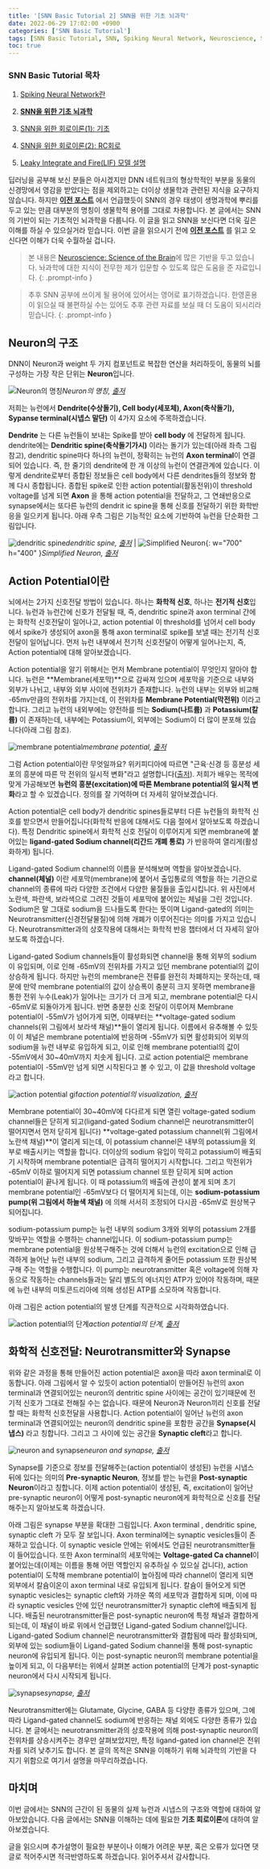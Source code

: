 ```yaml
---
title: '[SNN Basic Tutorial 2] SNN을 위한 기초 뇌과학'
date: 2022-06-29 17:02:00 +0900
categories: ['SNN Basic Tutorial']
tags: [SNN Basic Tutorial, SNN, Spiking Neural Network, Neuroscience, 뇌과학, 뉴런, 시넵스, 활동전위, action potential] # TAG names should always be lowercase
toc: true
---
```


### **SNN Basic Tutorial 목차**

1. [Spiking Neural Network란](https://jinprelude.github.io/posts/SNN-Basic-Tutorial-1-Spiking-Neural-Network%EB%9E%80/)

2. **[SNN을 위한 기초 뇌과학](https://jinprelude.github.io/posts/SNN-Basic-Tutorial-2-SNN%EC%9D%84-%EC%9C%84%ED%95%9C-%EA%B8%B0%EC%B4%88-%EB%87%8C%EA%B3%BC%ED%95%99/)**

3. [SNN을 위한 회로이론(1): 기초](https://jinprelude.github.io/posts/SNN-Basic-Tutorial-3-SNN%EC%9D%84-%EC%9C%84%ED%95%9C-%ED%9A%8C%EB%A1%9C%EC%9D%B4%EB%A1%A0(1)-%EA%B8%B0%EC%B4%88/)

4. [SNN을 위한 회로이론(2): RC회로](https://jinprelude.github.io/posts/SNN-Basic-Tutorial-4-SNN%EC%9D%84-%EC%9C%84%ED%95%9C-%ED%9A%8C%EB%A1%9C%EC%9D%B4%EB%A1%A0(2)-RC%ED%9A%8C%EB%A1%9C/)

5. [Leaky Integrate and Fire(LIF) 모델 설명](https://jinprelude.github.io/posts/SNN-Basic-Tutorial-5-Leaky-Integrate-and-Fire-%EB%AA%A8%EB%8D%B8-%EC%84%A4%EB%AA%85/)

딥러닝을 공부해 보신 분들은 아시겠지만 DNN 네트워크의 형상학적인 부분을 동물의 신경망에서 영감을 받았다는 점을 제외하고는 더이상 생물학과 관련된 지식을 요구하지 않습니다. 하지만 **[이전 포스트](https://jinprelude.github.io/posts/SNN-Basic-Tutorial-1-Spiking-Neural-Network%EB%9E%80//)** 에서 언급했듯이 SNN의 경우 태생이 생명과학에 뿌리를 두고 있는 만큼 대부분의 명칭이 생물학적 용어를 그대로 차용합니다. 본 글에서는 SNN의 기반이 되는 기초적인 뇌과학을 다룹니다. 이 글을 읽고 SNN을 보신다면 더욱 깊은 이해를 하실 수 있으실거라 믿습니다. 이번 글을 읽으시기 전에 **[이전 포스트](https://jinprelude.github.io/posts/SNN-Basic-Tutorial-1-Spiking-Neural-Network%EB%9E%80/)** 를 읽고 오신다면 이해가 더욱 수월하실 겁니다.

> 본 내용은 [Neuroscience: Science of the Brain](https://www.google.com/url?sa=t&rct=j&q=&esrc=s&source=web&cd=&cad=rja&uact=8&ved=2ahUKEwjL__-ossL4AhVmGKYKHXu5BEUQFnoECAMQAQ&url=https%3A%2F%2Fbrain.mcmaster.ca%2FBrainBee%2FNeuroscience.Science.of.the.Brain.pdf&usg=AOvVaw1qxRUhwDpXU5UC86cs2wnK&cshid=1655946824320580)에 많은 기반을 두고 있습니다. 놔과학에 대한 지식이 전무한 제가 입문할 수 있도록 많은 도움을 준 자료입니다.
{: .prompt-info }

> 추후 SNN 공부에 쓰이게 될 용어에 있어서는 영어로 표기하겠습니다. 한영혼용이 읽으실 때 불편하실 수는 있어도 추후 관련 자료를 보실 때 더 도움이 되시리라 믿습니다.
{: .prompt-info }

## **Neuron의 구조**

DNN이 Neuron과 weight 두 가지 컴포넌트로 복잡한 연산을 처리하듯이, 동물의 뇌를 구성하는 가장 작은 단위는 **Neuron**입니다.

![Neuron의 명칭](/assets/img/post/2022-06-23/Neuron.jpg)_Neuron의 명칭, [출저](https://commons.wikimedia.org/wiki/File:Neuron.svg)_

저희는 뉴런에서 **Dendrite(수상돌기), Cell body(세포체), Axon(축삭돌기), Sypanse terminal(시넵스 말단)** 이 4가지 요소에 주목하겠습니다.

**Dendrite** 는 다른 뉴런들이 보내는 Spike를 받아 **cell body** 에 전달하게 됩니다. dendrite에는 **Dendritic spine(축삭돌기가시)** 이라는 돌기가 있는데(아래 좌측 그림 참고), dendritic spine마다 하나의 뉴런이, 정확히는 뉴런의 **Axon terminal**이 연결되어 있습니다. 즉, 한 줄기의 dendrite에 한 개 이상의 뉴런이 연결관계에 있습니다. 이렇게 dendrite로부터 종합된 정보들은 cell body에서 다른 dendrites들의 정보와 함께 다시 종합됩니다. 종합된 spike로 인한 action potential(활동전위)이 threshold voltage를 넘게 되면 **Axon** 을 통해 action potential을 전달하고, 그 연쇄반응으로 synapse에서는 또다른 뉴런의 dendrit
ic spine을 통해 신호를 전달하기 위한 화학반응을 일으키게 됩니다. 아래 우측 그림은 기능적인 요소에 기반하여 뉴런을 단순화한 그림입니다.

![dendritic spine](/assets/img/post/2022-06-23/Dendritic-Spine0.jpg)_dendritic spine, [출저](http://www.msrblog.com/science/biology/dendritic-spine.html)_ | ![Simplified Neuron](/assets/img/post/2022-06-23/neuron_simplified.PNG){: w="700" h="400" }_Simplified Neuron, [출저](https://www.google.com/url?sa=t&rct=j&q=&esrc=s&source=web&cd=&cad=rja&uact=8&ved=2ahUKEwjL__-ossL4AhVmGKYKHXu5BEUQFnoECAMQAQ&url=https%3A%2F%2Fbrain.mcmaster.ca%2FBrainBee%2FNeuroscience.Science.of.the.Brain.pdf&usg=AOvVaw1qxRUhwDpXU5UC86cs2wnK&cshid=1655946824320580)_

## **Action Potential이란**

뇌에서는 2가지 신호전달 방법이 있습니다. 하나는 **화학적 신호**, 하나는 **전기적 신호**입니다. 뉴런과 뉴런간에 신호가 전달될 때, 즉, dendritic spine과 axon terminal 간에는 화학적 신호전달이 일어나고, action potential 이 threshold를 넘어서 cell body에서 spike가 생성되어 axon을 통해 axon terminal로 spike를 보낼 때는 전기적 신호전달이 일어납니다. 먼저 뉴런 내부에서 전기적 신호전달이 어떻게 일어나는지, 즉, Action potential에 대해 알아보겠습니다.

Action potential을 알기 위해서는 먼저 Membrane potential이 무엇인지 알아야 합니다. 뉴런은 **Membrane(세포막)**으로 감싸져 있으며 세포막을 기준으로 내부와 외부가 나뉘고, 내부와 외부 사이에 전위차가 존재합니다. 뉴런의 내부는 외부와 비교해 -65mv만큼의 전위차를 가지는데, 이 전위차를 **Membrane Potential(막전위)** 이라고 합니다. 그리고 뉴런의 내외부에는 양전하를 띄는 **Sodium(나트륨)** 과 **Potassium(칼륨)** 이 존재하는데, 내부에는 Potassium이, 외부에는 Sodium이 더 많이 분포해 있습니다(아래 그림 참조).

![membrane potential](/assets/img/post/2022-06-23/membrane_potential.jpg)_membrane potential, [출저](https://jackwestin.com/resources/mcat-content/plasma-membrane/membrane-potential)_

그럼 Action potential이란 무엇일까요? 위키피디아에 따르면 "근육·신경 등 흥분성 세포의 흥분에 따른 막 전위의 일시적 변화"라고 설명합니다([출저](https://ko.wikipedia.org/wiki/%ED%99%9C%EB%8F%99%EC%A0%84%EC%9C%84)). 저희가 배우는 목적에 맞게 가공해보면 **뉴런의 흥분(excitation)에 따른 Membrane potential의 일시적 변화**라고 할 수 있겠습니다. 정의를 잘 기억하며 더 자세히 알아보겠습니다.

Action potential은 cell body가 dendritic spines들로부터 다른 뉴런들의 화학적 신호를 받으면서 만들어집니다(화학적 반응에 대해서도 다음 절에서 알아보도록 하겠습니다). 특정 Dendritic spine에서 화학적 신호 전달이 이루어지게 되면 membrane에 붙어있는 **ligand-gated Sodium channel(리간드 개폐 통로)** 가 반응하여 열리게(활성화하게) 됩니다.

Ligand-gated Sodium channel의 이름을 분석해보며 역할을 알아보겠습니다. **channel(체널)** 이란 세포막(membrane)에 붙어서 출입통로의 역할을 하는 기관으로 channel의 종류에 따라 다양한 조건에서 다양한 물질들을 출입시킵니다. 위 사진에서 노란색, 파란색, 보라색으로 그려진 것들이 세포막에 붙어있는 체널을 그린 것입니다. Sodium은 말 그대로 sodium을 드나들도록 한다는 뜻이며 Ligand-gated의 의미는 Neurotransmitter(신경전달물질)에 의해 개폐가 이루어진다는 의미를 가지고 있습니다. Neurotransmitter과의 상호작용에 대해서는 화학적 반응 챕터에서 더 자세히 알아보도록 하겠습니다.

Ligand-gated Sodium channels들이 활성화되면 channel을 통해 외부의 sodium이 유입되며, 이로 인해 -65mV의 전위차를 가지고 있던 membrane potential의 값이 상승하게 됩니다. 하지만 뉴런의 membrane은 전류를 완전히 차폐하지는 못하는데, 때문에 만약 membrane potential의 값이 상승폭이 충분히 크지 못하면 membrane을 통한 전위 누수(Leak)가 일어나는 크기가 더 크게 되고, membrane potential은 다시 -65mV로 되돌아가게 됩니다. 반면 충분한 신호 전달이 이루어져 Membrane potential이 -55mV가 넘어가게 되면, 이때부터는 **voltage-gated sodium channels(위 그림에서 보라색 채널)**들이 열리게 됩니다. 이름에서 유추해볼 수 있듯이 이 체널은 membrane potential에 반응하며 -55mV가 되면 활성화되어 외부의 sodium을 뉴런 내부로 유입하게 되고, 이로 인해 membrane potential의 값이 -55mV에서 30~40mV까지 치솟게 됩니다. 고로 action potential은 membrane potential이 -55mV만 넘게 되면 시작된다고 볼 수 있고, 이 값을 threshold voltage라고 합니다.

![action potential gif](/assets/img/post/2022-06-23/actionp1.gif)_action potential의 visualization, [출저](https://faculty.washington.edu/chudler/ap.html)_

Membrane potential이 30~40mV에 다다르게 되면 열린 voltage-gated sodium channel들은 닫히게 되고(ligand-gated Sodium channel은 neurotransmitter이 떨어지면서 먼저 닫히게 됩니다) **voltage-gated potassium channel(위 그림에서 노란색 채널)**이 열리게 되는데, 이 potassium channel은 내부의 potassium을 외부로 배출시키는 역할을 합니다. 더이상의 sodium 유입이 막히고 potassium이 배출되기 시작하며 membrane potential은 급격히 떨어지기 시작합니다. 그리고 막전위가 -65mV 이하로 떨어지게 되면 potassium channel 또한 닫히게 되며 action potential이 끝나게 됩니다. 이 때 potassium의 배출에 관성이 붙게 되며 초기 membrane potential인 -65mV보다 더 떨어지게 되는데, 이는 **sodium-potassium pump(위 그림에서 하늘색 채널)** 에 의해 서서히 조정되어 다시끔 -65mV로 원상복구 되어집니다.

sodium-potassium pump는 뉴런 내부의 sodium 3개와 외부의 potassium 2개를 맞바꾸는 역할을 수행하는 channel입니다. 이 sodium-potassium pump는 membrane potential을 원상복구해주는 것에 더해서 뉴런의 excitation으로 인해 급격하게 늘어난 뉴런 내부의 sodium, 그리고 급격하게 줄어든 potassium 또한 원상복구해 주는 역할을 수행합니다. 이 pump는 neurotransmitter 혹은 voltage에 의해 자동으로 작동하는 channels들과는 달리 별도의 에너지인 ATP가 있어야 작동하며, 때문에 뉴런 내부의 미토콘드리아에 의해 생성된 ATP를 소모하며 작동합니다. 

아래 그림은 action potential의 발생 단계를 직관적으로 시각화하였습니다.

![action potential의 단계](/assets/img/post/2022-06-23/ap3.gif)_action potential의 단계, [출저](https://faculty.washington.edu/chudler/ap.html)_

## **화학적 신호전달: Neurotransmitter와 Synapse**

위와 같은 과정을 통해 만들어진 action potential은 axon을 따라 axon terminal로 이동합니다. 아래 그림에서 알 수 있듯이 action potential이 만들어진 뉴런의 axon terminal과 연결되어있는 neuron의 dentritic spine 사이에는 공간이 있기때문에 전기적 신호가 그대로 전해질 수는 없습니다. 때문에 Neuron과 Neuron끼리 신호를 전달할 때는 화학적 신호전달을 사용합니다. Action potential이 일어난 뉴런의 axon terminal과 연결되어있는 neuron의 dendritic spine을 포함한 공간을 **Synapse(시냅스)** 라고 칭합니다. 그리고 그 사이에 있는 공간을 **Synaptic cleft**라고 합니다. 

![neuron and synapse](/assets/img/post/2022-06-23/Biological-neuron-and-synapse.png)_neuron and synapse, [출저](https://www.researchgate.net/figure/Biological-neuron-and-synapse_fig1_324229756)_

Synapse를 기준으로 정보를 전달해주는(action potential이 생성된) 뉴런을 시냅스 뒤에 있다는 의미의 **Pre-synaptic Neuron**, 정보를 받는 뉴런을 **Post-synaptic Neuron**이라고 칭합니다. 이제 action potential이 생성된, 즉, excitation이 일어난 pre-synaptic neuron이 어떻게 post-synaptic neuron에게 화학적으로 신호를 전달해주는지 알아보도록 하겠습니다. 

아래 그림은 synapse 부분을 확대한 그림입니다. Axon terminal , dendritic spine, synaptic cleft 가 모두 잘 보입니다. Axon terminal에는 synaptic vesicles들이 존재하고 있습니다. 이 synaptic vesicle 안에는 위에서도 언급된 neurotransmitter들이 들어있습니다. 또한 Axon terminal의 세포막에는 **Voltage-gated Ca channel**이 붙어있는데(이제는 이름을 통해 어떤 역할인지 유추하실 수 있으실 겁니다), action potential이 도착해 membrane potential이 높아짐에 따라 channel이 열리게 되면 외부에서 칼슘이온이 axon terminal 내로 유입되게 됩니다. 칼슘이 들어오게 되면 synaptic vesicles는 synaptic cleft와 가까운 쪽의 세포막과 결합하게 되며, 이에 따라 synaptic vesicles 안에 있던 neurotransmitter가 synaptic cleft에 배출되게 됩니다. 배출된 neurotransmitter들은 post-synaptic neuron에 특정 채널과 결합하게 되는데, 이 채널이 바로 위에서 언급했던 Ligand-gated Sodium channel입니다. Ligand-gated Sodium channel은 neurotransmitter와 결합됨에 따라 활성화되며, 외부에 있는 sodium들이 Ligand-gated Sodium channel을 통해 post-synaptic neuron에 유입되게 됩니다. 이는 post-synaptic neuron의 membrane potential을 높이게 되고, 이 다음부터는 위에서 살펴본 action potential의 단계가 post-synaptic neuron에서 다시 시작되게 됩니다.

![synapse](/assets/img/post/2022-06-23/Synapse-Diagram.jpg)_synapse, [출저](https://www.sciencefacts.net/synapse.html)_

Neurotransmitter에는 Glutamate, Glycine, GABA 등 다양한 종류가 있으며, 그에 따라 Ligand-gated channel도 sodium에 반응하는 채널 외에도 다양한 종류가 있습니다. 본 글에서는 neurotransmitter과의 상호작용에 의해 post-synaptic neuron의 전위차를 상승시켜주는 경우만 살펴보았지만, 특정 ligand-gated ion channel은 전위차를 되려 낮추기도 합니다. 본 글의 목적은 SNN을 이해하기 위해 뇌과학의 기반을 다지기 위함으로 여기서 설명을 마무리하겠습니다.


## 마치며
이번 글에서는 SNN의 근간이 된 동물의 실제 뉴런과 시냅스의 구조와 역할에 대하여 알아보았습니다. 다음 글에서는 SNN을 이해하는 데에 필요한 **기초 회로이론**에 대하여 알아보겠습니다.

글을 읽으시며 추가설명이 필요한 부분이나 이해가 어려운 부분, 혹은 오류가 있다면 댓글로 적어주시면 적극반영하도록 하겠습니다. 읽어주셔서 감사합니다.